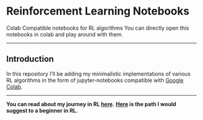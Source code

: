 # Reinforcement Learning Notebooks<br>

Colab Compatible notebooks for RL algorithms
You can directly open this notebooks in colab and play around with them. 

---
## Introduction
In this repository I'll be adding my minimalistic implementations of various RL algorithms in the form of jupyter-notebooks compatible with [Google Colab](https://colab.research.google.com/).

---

**You can read about my journey in RL [here](./my_path_in_RL.md).**
**[Here](./suggested_path_in_RL.md) is the path I would suggest to a beginner in RL.**
